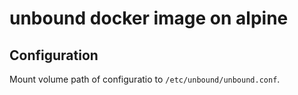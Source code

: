 # unbound docker image on alpine

## Configuration

Mount volume path of configuratio to `/etc/unbound/unbound.conf`.
